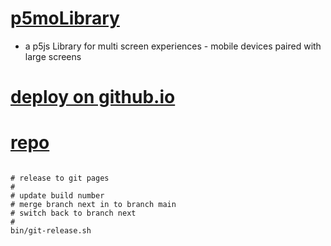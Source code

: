 # [p5moLibrary](https://github.com/molab-itp/p5moLibrary)

- a p5js Library for multi screen experiences - mobile devices paired with large screens

# [deploy on github.io](https://molab-itp.github.io/p5moLibrary/src?v=136)

# [repo](https://github.com/molab-itp/p5moLibrary)

```

# release to git pages
#
# update build number
# merge branch next in to branch main
# switch back to branch next
#
bin/git-release.sh


```
